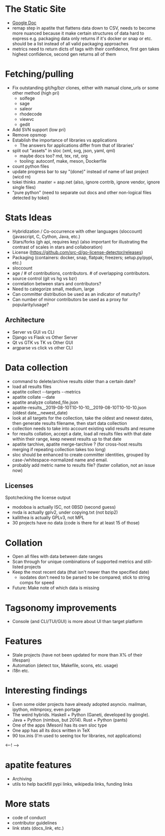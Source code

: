 # The Static Site

* [Google Doc](https://docs.google.com/document/d/1sspMYXWc0_RRKZAnirpZpLZPckzBTo3MhUiZsIeQkXU/edit?ts=5dbe01a8#heading=h.ii5p04a61s9b)
* remap step in apatite that flattens data down to CSV, needs to become more nuanced because it make certain structures of data hard to express
  e.g. packaging data only returns if it's docker or snap or etc. should be a list instead of all valid packaging approaches
* metrics need to return dicts of tags with their confidence, first gen takes highest confidence, second gen returns all of them

# Fetching/pulling

* Fix outstanding git/hg/bzr clones, either with manual clone_urls or some other method (high pri)
  * solfege
  * sage
  * saleor
  * rhodecode
  * viewvc
  * gedit
* Add SVN support (low pri)
* Remove opsmop
* Establish the importance of libraries vs applications
  * The answers for applications differ from that of libraries'
* split out "assets" in sloc (xml, svg, json, yaml, qml)
  * maybe docs too? md, tex, rst, org
  * tooling: autoconf, make, meson, Dockerfile
* count python files
* update progress bar to say "(done)" instead of name of last project (wicd rn)
* tokei thinks .master = asp.net (also, ignore contrib, ignore vendor, ignore single files)
* "pure python" (need to separate out docs and other non-logical files detected by tokei)

# Stats Ideas

* Hybridization / Co-occurrence with other languages (sloccount) (javascript, C, Cython, Java, etc.)
* Stars/forks (gh api, requires key) (also important for illustrating the contrast of scales in stars and collaboration)
* License (https://github.com/src-d/go-license-detector/releases)
* Packaging (containers: docker, snap, flatpak; freezers; setup.py/pypi, etc.)
* sloccount
* age / # of contributions, contributors. # of overlapping contributors.
* source control (git vs hg vs bzr)
* correlation between stars and contributors?
* Need to categorize small, medium, large
* Can committer distribution be used as an indicator of maturity?
* Can number of minor contributors be used as a proxy for popularity/usage?

## Architecture

* Server vs GUI vs CLI
* Django vs Flask vs Other Server
* Qt vs GTK vs TK vs Other GUI
* argparse vs click vs other CLI

# Data collection

* command to delete/archive results older than a certain date?
* load all results files
* apatite collect --targets --metrics
* apatite collate --date
* apatite analyze collated_file.json
* apatite-results__2019-08-10T10-10-10__2019-08-10T10-10-10.json (oldest date__newest_date)
* look at all targets for the collection, take the oldest and newest
  dates, then generate results filename, then start data collection
* collection needs to take into account existing valid results and resume
* for results collation, accept a date, load all results files with
  that date within their range, keep newest results up to that date
* apatite tarchive, apatite merge-tarchive ? (for cross-host results
  merging if repeating collection takes too long)
* sloc should be enhanced to create committer identities, grouped by
  case-/whitespace-normalized name and email.
* probably add metric name to results file? (faster collation, not an issue now)

## Licenses

Spotchecking the license output

* modoboa is actually ISC, not 0BSD (second guess)
* nvda is actually gplv2, under copying.txt (not bzip2)
* kallithea is actually GPLv3, not MPL
* 30 projects have no data (code is there for at least 15 of those)

# Collation

* Open all files with data between date ranges
* Scan through for unique combinations of supported metrics and still-listed projects
* Keep the most recent data (that isn't newer than the specified date)
  * isodates don't need to be parsed to be compared; stick to string comps for speed
* Future: Make note of which data is missing

# Tagsonomy improvements

* Console (and CLI/TUI/GUI) is more about UI than target platform

# Features

* Stale projects (have not been updated for more than X% of their lifespan)
* Automation (detect tox, Makefile, scons, etc. usage)
* i18n etc.

# Interesting findings

* Even some older projects have already adopted asyncio. mailman, ipython, mitmproxy, even portage
* The weird hybrids. Haskell + Python (Ganeti, developed by google). Java + Python (nimbus, but 2014). Rust + Python (pants)
* One of the apps (Meson) has its own sloc type
* One app has all its docs written in TeX
* 90 tox.inis (I'm used to seeing tox for libraries, not applications)

<--! -->

# apatite features

* Archiving
* utils to help backfill pypi links, wikipedia links, funding links

# More stats

* code of conduct
* contributor guidelines
* link stats (docs_link, etc.)
